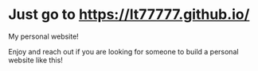 # Just go to https://lt77777.github.io/ 

My personal website! 

Enjoy and reach out if you are looking for someone to build a personal website like this!
